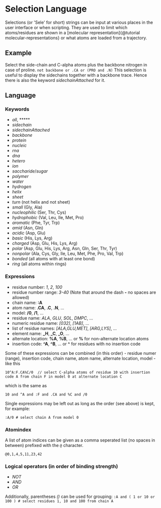 
# Selection Language

Selections (or 'Sele' for short) strings can be input at various places in the user interface or when scripting. They are used to limit which atoms/residues are shown in a [molecular representation]{@tutorial molecular-representations} or what atoms are loaded from a trajectory.


## Example

Select the side-chain and C-alpha atoms plus the backbone nitrogen in case of proline. `not backbone or .CA or (PRO and .N)` This selection is useful to display the sidechains together with a backbone trace. Hence there is also the keyword *sidechainAttached* for it.


## Language

### Keywords

* *all*, *****
* *sidechain*
* *sidechainAttached*
* *backbone*
* *protein*
* *nucleic*
* *rna*
* *dna*
* *hetero*
* *ion*
* *saccharide*/*sugar*
* *polymer*
* *water*
* *hydrogen*
* *helix*
* *sheet*
* *turn* (not helix and not sheet)
* *small* (Gly, Ala)
* *nucleophilic* (Ser, Thr, Cys)
* *hydrophobic* (Val, Leu, Ile, Met, Pro)
* *aromatic* (Phe, Tyr, Trp)
* *amid* (Asn, Gln)
* *acidic* (Asp, Glu)
* *basic* (His, Lys, Arg)
* *charged* (Asp, Glu, His, Lys, Arg)
* *polar* (Asp, Glu, His, Lys, Arg, Asn, Gln, Ser, Thr, Tyr)
* *nonpolar* (Ala, Cys, Gly, Ile, Leu, Met, Phe, Pro, Val, Trp)
* *bonded* (all atoms with at least one bond)
* *ring* (all atoms within rings)

### Expressions

*   residue number: *1*, *2*, *100*
*   residue number range: *3-40* (Note that around the dash **-** no spaces are allowed)
*   chain name: **:A**
*   atom name: **.CA**, **.C**, **.N**, ...
*   model: **/0**, **/1**, ...
*   residue name: *ALA*, *GLU*, *SOL*, *DMPC*, ...
*   numeric residue name: *[032]*, *[1AB]*, ...
*   list of residue names: *[ALA,GLU,MET]*, *[ARG,LYS]*, ...
*   element name: **_H**, **_C**, **_O**, ...
*   alternate location: **%A**, **%B**, ... or **%** for non-alternate location atoms
*   insertion code: **^A**, **^B**, ... or **^** for residues with no insertion code

Some of these expressions can be combined (in this order) - residue numer (range), insertion code, chain name, atom name, alternate location, model - like this

```
10^A:F.CA%C/0  // select C-alpha atoms of residue 10 with insertion code A from chain F in model 0 at alternate location C
```

which is the same as

```
10 and ^A and :F and .CA and %C and /0
```

Single expressions may be left out as long as the order (see above) is kept, for example:

```
:A/0 # select chain A from model 0
```


### Atomindex

A list of atom indices can be given as a comma seperated list (no spaces in between) prefixed with the `@` character.

```
@0,1,4,5,11,23,42
```


### Logical operators (in order of binding strength)

*   *NOT*
*   *AND*
*   *OR*

Additionally, parentheses *()* can be used for grouping: `:A and ( 1 or 10 or 100 ) # select residues 1, 10 and 100 from chain A`
